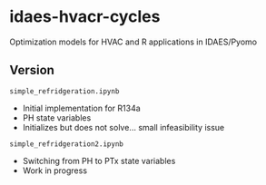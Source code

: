 # idaes-hvacr-cycles
Optimization models for HVAC and R applications in IDAES/Pyomo

## Version

`simple_refridgeration.ipynb`
* Initial implementation for R134a
* PH state variables
* Initializes but does not solve... small infeasibility issue

`simple_refridgeration2.ipynb`
* Switching from PH to PTx state variables
* Work in progress